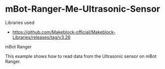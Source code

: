 # mBot-Ranger-Me-Ultrasonic-Sensor

Libraries used
- https://github.com/Makeblock-official/Makeblock-Libraries/releases/tag/v3.26

mBot Ranger

This example shows how to read data from the Ultrasonic sensor on mBot Ranger.
